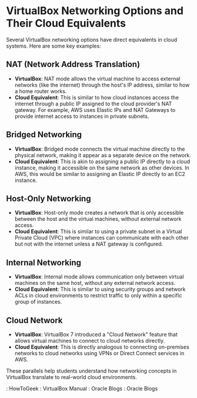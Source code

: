 # VirtualBox Networking Options and Their Cloud Equivalents

Several VirtualBox networking options have direct equivalents in cloud systems. Here are some key examples:

## NAT (Network Address Translation)
- **VirtualBox**: NAT mode allows the virtual machine to access external networks (like the internet) through the host's IP address, similar to how a home router works.
- **Cloud Equivalent**: This is similar to how cloud instances access the internet through a public IP assigned to the cloud provider's NAT gateway. For example, AWS uses Elastic IPs and NAT Gateways to provide internet access to instances in private subnets.

## Bridged Networking
- **VirtualBox**: Bridged mode connects the virtual machine directly to the physical network, making it appear as a separate device on the network.
- **Cloud Equivalent**: This is akin to assigning a public IP directly to a cloud instance, making it accessible on the same network as other devices. In AWS, this would be similar to assigning an Elastic IP directly to an EC2 instance.

## Host-Only Networking
- **VirtualBox**: Host-only mode creates a network that is only accessible between the host and the virtual machines, without external network access.
- **Cloud Equivalent**: This is similar to using a private subnet in a Virtual Private Cloud (VPC) where instances can communicate with each other but not with the internet unless a NAT gateway is configured.

## Internal Networking
- **VirtualBox**: Internal mode allows communication only between virtual machines on the same host, without any external network access.
- **Cloud Equivalent**: This is similar to using security groups and network ACLs in cloud environments to restrict traffic to only within a specific group of instances.

## Cloud Network
- **VirtualBox**: VirtualBox 7 introduced a "Cloud Network" feature that allows virtual machines to connect to cloud networks directly.
- **Cloud Equivalent**: This is directly analogous to connecting on-premises networks to cloud networks using VPNs or Direct Connect services in AWS.

These parallels help students understand how networking concepts in VirtualBox translate to real-world cloud environments.

: HowToGeek
: VirtualBox Manual
: Oracle Blogs
: Oracle Blogs
